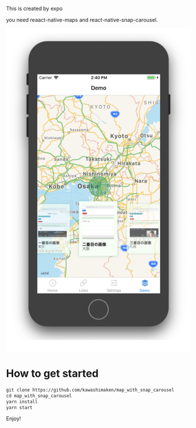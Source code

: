 This is created by expo

you need reaact-native-maps and react-native-snap-carousel.

![動作画面](https://github.com/kawashimaken/map_with_snap_carousel/raw/master/screenshots/01.png)

# How to get started

```
git clone https://github.com/kawashimaken/map_with_snap_carousel
cd map_with_snap_carousel
yarn install
yarn start
```

Enjoy!
